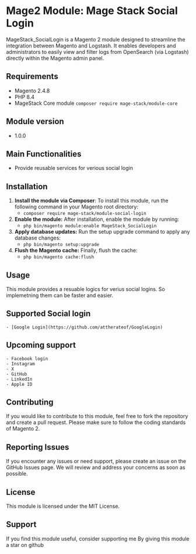 # Mage2 Module: Mage Stack Social Login
MageStack_SocialLogin is a Magento 2 module designed to streamline the integration between Magento and Logstash. It enables developers and administrators to easily view and filter logs from OpenSearch (via Logstash) directly within the Magento admin panel.

## Requirements
- Magento 2.4.8
- PHP 8.4
- MageStack Core module
    ``composer require mage-stack/module-core``

## Module version
- 1.0.0

## Main Functionalities
- Provide reusable services for verious social login

## Installation
1. **Install the module via Composer**:
    To install this module, run the following command in your Magento root directory:
    - ``composer require mage-stack/module-social-login``
2. **Enable the module:**
    After installation, enable the module by running:
   - ``php bin/magento module:enable MageStack_SocialLogin``
3. **Apply database updates:**
    Run the setup upgrade command to apply any database changes:
    - ``php bin/magento setup:upgrade``
4. **Flush the Magento cache:**
    Finally, flush the cache:
   -  ``php bin/magento cache:flush``

## Usage
This module provides a resuable logics for verius social logins. So implemetning them can be faster and easier.

## Supported Social login
    - [Google Login](https://github.com/attherateof/GoogleLogin)

## Upcoming support
    - Facebook login
    - Instagram
    - X
    - GitHub
    - LinkedIn
    - Apple ID

## Contributing
If you would like to contribute to this module, feel free to fork the repository and create a pull request. Please make sure to follow the coding standards of Magento 2.

## Reporting Issues
If you encounter any issues or need support, please create an issue on the GitHub Issues page. We will review and address your concerns as soon as possible.

## License
This module is licensed under the MIT License.

## Support
If you find this module useful, consider supporting me By giving this module a star on github
